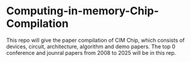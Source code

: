 # Computing-in-memory-Chip-Compilation
This repo will give the paper compilation of CIM Chip, which consists of devices, circuit, architecture, algorithm and demo papers. The top 0 conference and jounral papers from 2008 to 2025 will be in this rep.
